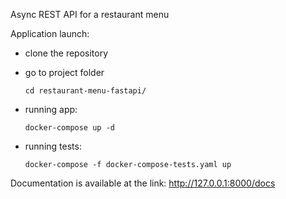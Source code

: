 Async REST API for a restaurant menu

Application launch:
 - clone the repository
 - go to project folder

    ```
    cd restaurant-menu-fastapi/
    ```
 - running app:

    ```
    docker-compose up -d
    ```
 - running tests:

    ```
    docker-compose -f docker-compose-tests.yaml up
    ```

Documentation is available at the link: http://127.0.0.1:8000/docs
